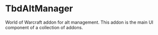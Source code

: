 # TbdAltManager
World of Warcraft addon for alt management. This addon is the main UI component of a collection of addons.